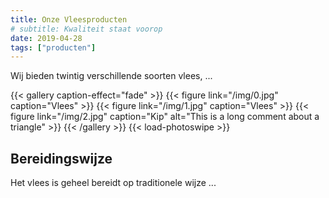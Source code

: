 ```yaml
---
title: Onze Vleesproducten
# subtitle: Kwaliteit staat voorop
date: 2019-04-28
tags: ["producten"]
---
```


Wij bieden twintig verschillende soorten vlees, ...

{{< gallery caption-effect="fade" >}}
  {{< figure link="/img/0.jpg" caption="Vlees" >}}
  {{< figure link="/img/1.jpg" caption="Vlees" >}}
  {{< figure link="/img/2.jpg" caption="Kip" alt="This is a long comment about a triangle" >}}
{{< /gallery >}}
{{< load-photoswipe >}}

<!--more-->
## Bereidingswijze
Het vlees is geheel bereidt op traditionele wijze ...
